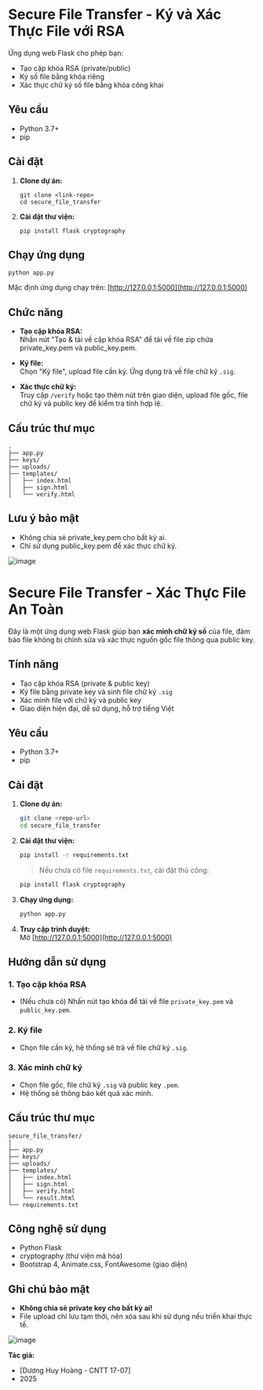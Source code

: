 # Secure File Transfer - Ký và Xác Thực File với RSA

Ứng dụng web Flask cho phép bạn:
- Tạo cặp khóa RSA (private/public)
- Ký số file bằng khóa riêng
- Xác thực chữ ký số file bằng khóa công khai

## Yêu cầu

- Python 3.7+
- pip

## Cài đặt

1. **Clone dự án:**
   ```
   git clone <link-repo>
   cd secure_file_transfer
   ```

2. **Cài đặt thư viện:**
   ```
   pip install flask cryptography
   ```

## Chạy ứng dụng

```
python app.py
```

Mặc định ứng dụng chạy trên: [http://127.0.0.1:5000](http://127.0.0.1:5000)

## Chức năng

- **Tạo cặp khóa RSA:**  
  Nhấn nút "Tạo & tải về cặp khóa RSA" để tải về file zip chứa private_key.pem và public_key.pem.

- **Ký file:**  
  Chọn "Ký file", upload file cần ký. Ứng dụng trả về file chữ ký `.sig`.

- **Xác thực chữ ký:**  
  Truy cập `/verify` hoặc tạo thêm nút trên giao diện, upload file gốc, file chữ ký và public key để kiểm tra tính hợp lệ.

## Cấu trúc thư mục

```
.
├── app.py
├── keys/
├── uploads/
├── templates/
│   ├── index.html
│   ├── sign.html
│   └── verify.html
```

## Lưu ý bảo mật

- Không chia sẻ private_key.pem cho bất kỳ ai.
- Chỉ sử dụng public_key.pem để xác thực chữ ký.

![image](https://github.com/user-attachments/assets/1d51c969-365c-4dfc-a1dc-49ba45fbf09d)

# Secure File Transfer - Xác Thực File An Toàn

Đây là một ứng dụng web Flask giúp bạn **xác minh chữ ký số** của file, đảm bảo file không bị chỉnh sửa và xác thực nguồn gốc file thông qua public key.

## Tính năng

- Tạo cặp khóa RSA (private & public key)
- Ký file bằng private key và sinh file chữ ký `.sig`
- Xác minh file với chữ ký và public key
- Giao diện hiện đại, dễ sử dụng, hỗ trợ tiếng Việt

## Yêu cầu

- Python 3.7+
- pip

## Cài đặt

1. **Clone dự án:**
    ```bash
    git clone <repo-url>
    cd secure_file_transfer
    ```

2. **Cài đặt thư viện:**
    ```bash
    pip install -r requirements.txt
    ```
    > Nếu chưa có file `requirements.txt`, cài đặt thủ công:
    ```bash
    pip install flask cryptography
    ```

3. **Chạy ứng dụng:**
    ```bash
    python app.py
    ```

4. **Truy cập trình duyệt:**  
   Mở [http://127.0.0.1:5000](http://127.0.0.1:5000)

## Hướng dẫn sử dụng

### 1. Tạo cặp khóa RSA
- (Nếu chưa có) Nhấn nút tạo khóa để tải về file `private_key.pem` và `public_key.pem`.

### 2. Ký file
- Chọn file cần ký, hệ thống sẽ trả về file chữ ký `.sig`.

### 3. Xác minh chữ ký
- Chọn file gốc, file chữ ký `.sig` và public key `.pem`.
- Hệ thống sẽ thông báo kết quả xác minh.

## Cấu trúc thư mục

```
secure_file_transfer/
│
├── app.py
├── keys/
├── uploads/
├── templates/
│   ├── index.html
│   ├── sign.html
│   ├── verify.html
│   └── result.html
└── requirements.txt
```

## Công nghệ sử dụng

- Python Flask
- cryptography (thư viện mã hóa)
- Bootstrap 4, Animate.css, FontAwesome (giao diện)

## Ghi chú bảo mật

- **Không chia sẻ private key cho bất kỳ ai!**
- File upload chỉ lưu tạm thời, nên xóa sau khi sử dụng nếu triển khai thực tế.

![image](https://github.com/user-attachments/assets/4b8ff821-5842-4deb-b3ac-11693e8da1d3)


**Tác giả:**  
- [Dương Huy Hoàng - CNTT 17-07]  
- 2025

